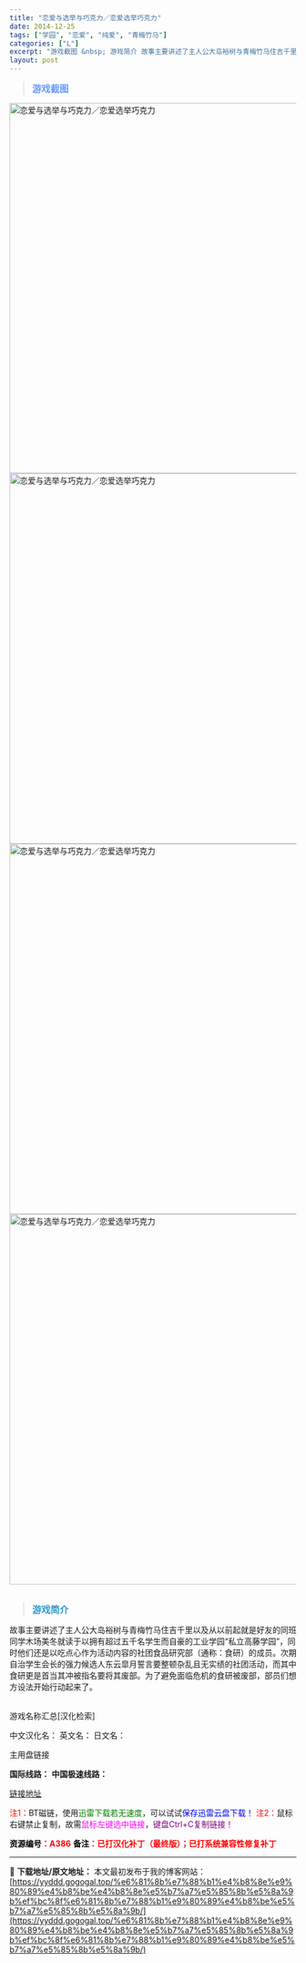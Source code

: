 ```yaml
---
title: "恋爱与选举与巧克力／恋爱选举巧克力"
date: 2014-12-25
tags: ["学园", "恋爱", "纯爱", "青梅竹马"]
categories: ["L"]
excerpt: "游戏截图 &nbsp; 游戏简介 故事主要讲述了主人公大岛裕树与青梅竹马住吉千里以及从以前起就是好友的同班同学木场美冬就读于以拥有超过五千名学生而自豪的工业学园“私立高藤学园”，同时他们还是以吃点心作为活动内容的社团食品研究部（通称：食研）的成员。次期自治学生会长的强力候选人东云皐月誓言要整顿杂乱且&hellip;"
layout: post
---
```


<div>
<blockquote><b><span style="font-size: 12pt; color: #6699ff;">游戏截图</span></b></blockquote>
<div><img title="点击放大" src="https://yyddd.gogogal.top/wp-content/uploads/2025/04/20250430_6811e72153dff.webp" alt="恋爱与选举与巧克力／恋爱选举巧克力" width="650" /></div>
<div><img title="点击放大" src="https://yyddd.gogogal.top/wp-content/uploads/2025/04/20250430_6811e72313972.webp" alt="恋爱与选举与巧克力／恋爱选举巧克力" width="650" /></div>
<div><img title="点击放大" src="https://yyddd.gogogal.top/wp-content/uploads/2025/04/20250430_6811e72459154.webp" alt="恋爱与选举与巧克力／恋爱选举巧克力" width="650" /></div>
<div><img title="点击放大" src="https://yyddd.gogogal.top/wp-content/uploads/2025/04/20250430_6811e72600572.webp" alt="恋爱与选举与巧克力／恋爱选举巧克力" width="650" /></div>
&nbsp;
<blockquote><b><span style="font-size: 12pt; color: #3399cc;">游戏简介</span></b></blockquote>
<div>故事主要讲述了主人公大岛裕树与青梅竹马住吉千里以及从以前起就是好友的同班同学木场美冬就读于以拥有超过五千名学生而自豪的工业学园“私立高藤学园”，同时他们还是以吃点心作为活动内容的社团食品研究部（通称：食研）的成员。次期自治学生会长的强力候选人东云皐月誓言要整顿杂乱且无实绩的社团活动，而其中食研更是首当其冲被指名要将其废部。为了避免面临危机的食研被废部，部员们想方设法开始行动起来了。</div>
&nbsp;

游戏名称汇总[汉化检索]

中文汉化名：
英文名：
日文名：
</div>
<div class="panel panel-primary">
<div class="panel-heading">主用盘链接</div>
<div class="panel-body">

<b>国际线路：</b>
<b>中国极速线路：</b>

<!--wechatfans start-->

<a href="https://pan.xunlei.com/s/VORf1VhgSQeT_0nQrQG7Yz4gA1?pwd=ez93#">链接地址</a>

<!--wechatfans end-->
<span style="color: #ff0000;">注1：</span>BT磁链，使用<span style="color: #008000;">迅雷下载若无速度</span>，可以试试<span style="color: #0000ff;">保存迅雷云盘下载！</span>
<span style="color: #ff0000;">注2：</span>鼠标右键禁止复制，故需<span style="color: #ff00ff;">鼠标左键选中链接</span>，<span style="color: #800080;">键盘Ctrl+C复制链接！</span>

</div>
<div class="panel-footer"><span style="color: #ff0000;"><b><span style="color: #000000;">资源编号</span>：A386</b></span>
<span style="color: #ff0000;"><b><span style="color: #000000;">备注</span>：已打汉化补丁（最终版）；已打系统兼容性修复补丁</b></span></div>
</div>

---
📖 **下载地址/原文地址：** 本文最初发布于我的博客网站：[https://yyddd.gogogal.top/%e6%81%8b%e7%88%b1%e4%b8%8e%e9%80%89%e4%b8%be%e4%b8%8e%e5%b7%a7%e5%85%8b%e5%8a%9b%ef%bc%8f%e6%81%8b%e7%88%b1%e9%80%89%e4%b8%be%e5%b7%a7%e5%85%8b%e5%8a%9b/](https://yyddd.gogogal.top/%e6%81%8b%e7%88%b1%e4%b8%8e%e9%80%89%e4%b8%be%e4%b8%8e%e5%b7%a7%e5%85%8b%e5%8a%9b%ef%bc%8f%e6%81%8b%e7%88%b1%e9%80%89%e4%b8%be%e5%b7%a7%e5%85%8b%e5%8a%9b/)
